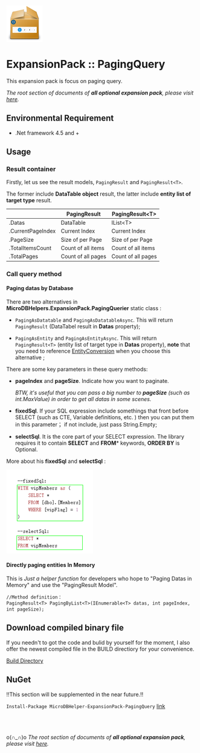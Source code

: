 ![icon](https://github.com/DoraemonYu/MicroDBHelper-ExpansionPack/blob/gh-pages/icons/PagingQuery.png?raw=true)  
# ExpansionPack :: PagingQuery 
 
This expansion pack is focus on paging query.  

*The root section of documents of **all optional expansion pack**, please visit [here](/MicroDBHelper-ExpansionPack/).*


## Environmental Requirement
* .Net framework 4.5 and +


## Usage

### Result container 
Firstly, let us see the result models,  `PagingResult` and `PagingResult<T>`.  

The former include **DataTable object** result, the latter include **entity list of target type** result.  

|   | PagingResult | PagingResult&lt;T&gt; |
| ------| ------ | ------ |
| .Datas | DataTable | IList&lt;T&gt; |
| .CurrentPageIndex | Current Index | Current Index |
| .PageSize | Size of per Page | Size of per Page |
| .TotalItemsCount | Count of all items | Count of all items |
| .TotalPages | Count of all pages | Count of all pages |




### Call query method 
#### Paging datas by Database
There are two alternatives in **MicroDBHelpers.ExpansionPack.PagingQuerier** static class : 
* `PagingAsDatatable` and `PagingAsDatatableAsync`. This will return `PagingResult` (DataTabel result in **Datas** property);
 
* `PagingAsEntity` and `PagingAsEntityAsync`. This will return `PagingResult<T>` (entity list of target type in **Datas** property), **note** that you need to reference [EntityConversion](/MicroDBHelper-ExpansionPack/EntityConversion/) when you choose this alternative ;
 
 
There are some key parameters in these query methods:
* **pageIndex** and **pageSize**. Indicate how you want to paginate. 

  *BTW, it's useful that you can pass a big number to **pageSize** (such as int.MaxValue) in order to get all datas in some scenes.*

* **fixedSql**. If your SQL expression include somethings that front before SELECT (such as CTE, Variable definitions, etc. ) then you can put them in this parameter； if not include, just pass String.Empty;
 
* **selectSql**. It is the core part of your SELECT expression. The library requires it to contain **SELECT** and **FROM*** keywords, **ORDER BY** is Optional.

More about his **fixedSql** and  **selectSql** : 

![snapshot](images/PagingQuery/part_sqls.PNG)

#### Directly paging entities In Memory
This is *Just a helper function* for developers who hope to "Paging Datas in Memory" and use the "PagingResult Model". 

```
//Method definition：
PagingResult<T> PagingByList<T>(IEnumerable<T> datas, int pageIndex, int pageSize);
```





## Download compiled binary file
If you needn't to got the code and bulid by yourself for the moment, I also offer the newest compiled file in the BUILD directiory for your convenience. 

[Build Directory](https://github.com/DoraemonYu/MicroDBHelper-ExpansionPack/tree/master/Build)


## NuGet 
!!This section will be supplemented in the near future.!!  

`Install-Package MicroDBHelper-ExpansionPack-PagingQuery`  [link](https://www.nuget.org/packages/MicroDBHelper-ExpansionPack-PagingQuery/)

<br><br><br>
o(∩_∩)o *The root section of documents of **all optional expansion pack**, please visit [here](/MicroDBHelper-ExpansionPack/).*
